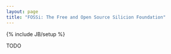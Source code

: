 ```yaml
---
layout: page
title: "FOSSi: The Free and Open Source Silicion Foundation"
---
```

{% include JB/setup %}

TODO

